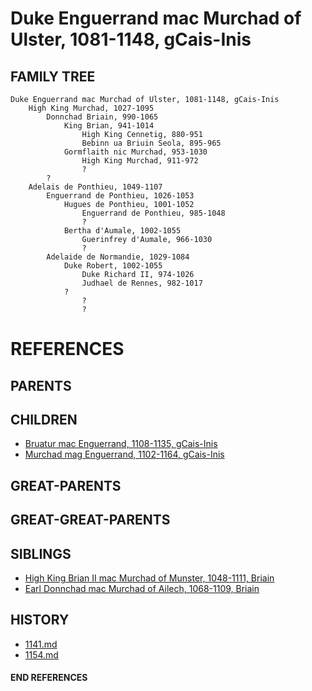 # Duke Enguerrand mac Murchad of Ulster, 1081-1148, gCais-Inis

## FAMILY TREE
```
Duke Enguerrand mac Murchad of Ulster, 1081-1148, gCais-Inis
    High King Murchad, 1027-1095
        Donnchad Briain, 990-1065
            King Brian, 941-1014
                High King Cennetig, 880-951
                Bebinn ua Briuin Seola, 895-965
            Gormflaith nic Murchad, 953-1030
                High King Murchad, 911-972
                ?
        ?
    Adelais de Ponthieu, 1049-1107
        Enguerrand de Ponthieu, 1026-1053
            Hugues de Ponthieu, 1001-1052
                Enguerrand de Ponthieu, 985-1048
                ?
            Bertha d'Aumale, 1002-1055
                Guerinfrey d'Aumale, 966-1030
                ?
        Adelaide de Normandie, 1029-1084
            Duke Robert, 1002-1055
                Duke Richard II, 974-1026
                Judhael de Rennes, 982-1017
            ?
                ?
                ?
```


# REFERENCES

## PARENTS 

## CHILDREN 
* [Bruatur mac Enguerrand, 1108-1135, gCais-Inis](bruatur_mac_enguerrand_1108.md)
* [Murchad mag Enguerrand, 1102-1164, gCais-Inis](murchad_mag_enguerrand_1102.md)

## GREAT-PARENTS 

## GREAT-GREAT-PARENTS 
## SIBLINGS

* [High King Brian II mac Murchad of Munster, 1048-1111, Briain](brian_ii_mac_murchad_1048.md)
* [Earl Donnchad mac Murchad of Ailech, 1068-1109, Briain](donnchad_mac_murchad_1068.md)
 
## HISTORY
* [1141.md](../h/1141.md)
* [1154.md](../h/1154.md)

#### END REFERENCES
